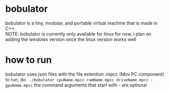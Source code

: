 # bobulator
bobulator is a tiny, modular, and portable virtual machine that is made in C++.  
NOTE: bobulator is currently only available for linux for now, i plan on adding the windows version once the linux version works well

# how to run
bobulator uses json files with the file extention .mpcc (Mini PC component)
to run, do ```
./bobulator cpuName.mpcc ramName.mpcc driveName.mpcc -gpuName.mpcc```
the command arguments that start with - are optional
